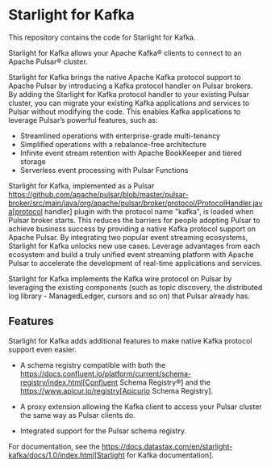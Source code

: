 # Starlight for Kafka

This repository contains the code for Starlight for Kafka.

Starlight for Kafka allows your Apache Kafka® clients to connect to an Apache Pulsar® cluster.

Starlight for Kafka brings the native Apache Kafka protocol support to Apache Pulsar by introducing a Kafka protocol handler on Pulsar brokers. By adding the Starlight for Kafka protocol handler to your existing Pulsar cluster, you can migrate your existing Kafka applications and services to Pulsar without modifying the code. This enables Kafka applications to leverage Pulsar’s powerful features, such as:

- Streamlined operations with enterprise-grade multi-tenancy
- Simplified operations with a rebalance-free architecture
- Infinite event stream retention with Apache BookKeeper and tiered storage
- Serverless event processing with Pulsar Functions

Starlight for Kafka, implemented as a Pulsar https://github.com/apache/pulsar/blob/master/pulsar-broker/src/main/java/org/apache/pulsar/broker/protocol/ProtocolHandler.java[protocol handler] plugin with the protocol name "kafka", is loaded when Pulsar broker starts. This reduces the barriers for people adopting Pulsar to achieve business success by providing a native Kafka protocol support on Apache Pulsar. By integrating two popular event streaming ecosystems, Starlight for Kafka unlocks new use cases. Leverage advantages from each ecosystem and build a truly unified event streaming platform with Apache Pulsar to accelerate the development of real-time applications and services.

Starlight for Kafka implements the Kafka wire protocol on Pulsar by leveraging the existing components (such as topic discovery, the distributed log library - ManagedLedger, cursors and so on) that Pulsar already has.

## Features

Starlight for Kafka adds additional features to make native Kafka protocol support even easier. 

* A schema registry compatible with both the https://docs.confluent.io/platform/current/schema-registry/index.html[Confluent Schema Registry®] and the https://www.apicur.io/registry[Apicurio Schema Registry]. 

* A proxy extension allowing the Kafka client to access your Pulsar cluster the same way as Pulsar clients do. 

* Integrated support for the Pulsar schema registry.

For documentation, see the https://docs.datastax.com/en/starlight-kafka/docs/1.0/index.html[Starlight for Kafka documentation].



